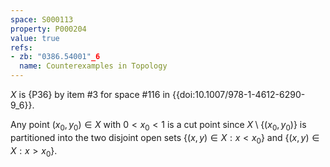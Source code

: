 ```yaml
---
space: S000113
property: P000204
value: true
refs:
- zb: "0386.54001"_6
  name: Counterexamples in Topology
---
```


$X$ is {P36} by item #3 for space #116 in {{doi:10.1007/978-1-4612-6290-9_6}}.

Any point $(x_0,y_0)\in X$ with $0<x_0<1$ is a cut point
since $X\setminus\{(x_0,y_0)\}$ is partitioned into the two disjoint open sets
$\{(x,y)\in X:x<x_0\}$ and $\{(x,y)\in X:x>x_0\}$.
